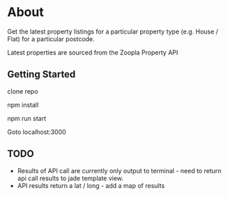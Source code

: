 # About #

Get the latest property listings for a particular property type (e.g. House / Flat) for a particular postcode.

Latest properties are sourced from the Zoopla Property API

## Getting Started ##

clone repo

npm install

npm run start

Goto localhost:3000

## TODO ##

* Results of API call are currently only output to terminal - need to return api call results to jade template view.
* API results return a lat / long - add a map of results
